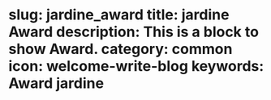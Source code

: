 slug: jardine_award
title: jardine Award
description: This is a block to show Award.
category: common
icon: welcome-write-blog
keywords: Award jardine
=====